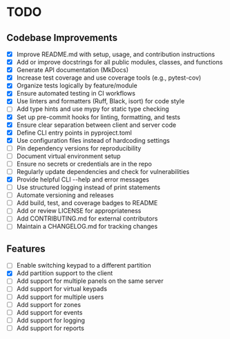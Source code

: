 # TODO

## Codebase Improvements

- [x] Improve README.md with setup, usage, and contribution instructions
- [x] Add or improve docstrings for all public modules, classes, and functions
- [x] Generate API documentation (MkDocs)
- [x] Increase test coverage and use coverage tools (e.g., pytest-cov)
- [x] Organize tests logically by feature/module
- [x] Ensure automated testing in CI workflows
- [x] Use linters and formatters (Ruff, Black, isort) for code style
- [ ] Add type hints and use mypy for static type checking
- [x] Set up pre-commit hooks for linting, formatting, and tests
- [x] Ensure clear separation between client and server code
- [x] Define CLI entry points in  pyproject.toml
- [x] Use configuration files instead of hardcoding settings
- [ ] Pin dependency versions for reproducibility
- [ ] Document virtual environment setup
- [ ] Ensure no secrets or credentials are in the repo
- [ ] Regularly update dependencies and check for vulnerabilities
- [x] Provide helpful CLI --help and error messages
- [ ] Use structured logging instead of print statements
- [ ] Automate versioning and releases
- [ ] Add build, test, and coverage badges to README
- [ ] Add or review LICENSE for appropriateness
- [ ] Add CONTRIBUTING.md for external contributors
- [ ] Maintain a CHANGELOG.md for tracking changes

## Features

- [ ] Enable switching keypad to a different partition
- [x] Add partition support to the client
- [ ] Add support for multiple panels on the same server
- [ ] Add support for virtual keypads
- [ ] Add support for multiple users
- [ ] Add support for zones
- [ ] Add support for events
- [ ] Add support for logging
- [ ] Add support for reports
